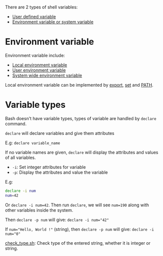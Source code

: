 There are 2 types of shell variables:
* [User defined variable](https://github.com/TranPhucVinh/Linux-Shell/blob/master/Bash%20script/Variable/User%20define%20variable.md)
* [Environment variable or system variable](https://github.com/TranPhucVinh/Linux-Shell/blob/master/Bash%20script/Variable/Environment%20variable.md)

# Environment variable

Environment variable include:

* [Local environment variable](Environment%20variable.md#local-environment-variable)
* [User environment variable](Environment%20variable.md#local-environment-variable)
* [System wide environment variable](Environment%20variable.md#system-wide-environment-variables)

Local environment variable can be implemented by [export](Environment%20variable.md#export-command), [set](Environment%20variable.md#set-command) and [PATH](Environment%20variable.md#path).

# Variable types

Bash doesn't have variable types, types of variable are handled by ``declare`` command.

``declare`` will declare variables and give them attributes

E.g: ``declare variable_name``

If no variable names are given, ``declare`` will display the attributes and values of all variables.

* ``-i``: Set integer attributes for variable
* ``-p``: Display the attributes and value the variable

E.g:

```sh
declare -i num
num=42
```

Or ``declare -i num=42``. Then run ``declare``, we will see ``num=190`` along with other variables inside the system.

Then ``declare -p num`` will give: ``declare -i num="42"``

If ``num="Hello, World !"`` (string), then ``declare -p num`` will give: ``declare -i num="0"``

[check_type.sh](check_type.sh): Check type of the entered string, whether it is integer or string.
